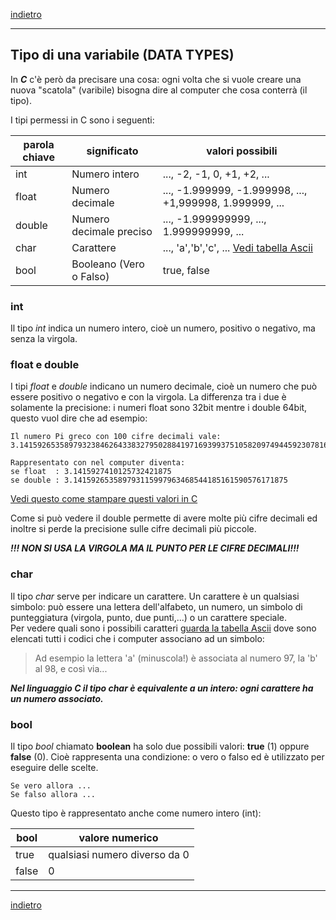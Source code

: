 [indietro](/SecondoAnno/Variabili/variabili.md)

---

## Tipo di una variabile (DATA TYPES)
In ***C*** c'è però da precisare una cosa:
ogni volta che si vuole creare una nuova "scatola" (varibile) bisogna dire al computer che cosa conterrà (il tipo).

I tipi permessi in C sono i seguenti:

| parola chiave | significato             | valori possibili                                                       |
| ------------- | ----------------------- | ---------------------------------------------------------------------- |
| int           | Numero intero           | ..., -2, -1, 0, +1, +2, ...                                            |
| float         | Numero decimale         | ..., -1.999999, -1.999998, ..., +1,999998, 1.999999, ...               |
| double        | Numero decimale preciso | ..., -1.999999999, ..., 1.999999999, ...                               |
| char          | Carattere               | ..., 'a','b','c', ... [Vedi tabella Ascii](https://www.asciitable.it/) |
| bool          | Booleano (Vero o Falso) | true, false                                                            |

### int

Il tipo _int_ indica un numero intero, cioè un numero, positivo o negativo, ma senza la virgola.

### float e double

I tipi _float_ e _double_ indicano un numero decimale, cioè un numero che può essere positivo o negativo e con la virgola. La differenza tra i due è solamente la precisione: i numeri float sono 32bit mentre i double 64bit, questo vuol dire che ad esempio:

    Il numero Pi greco con 100 cifre decimali vale:
    3.1415926535897932384626433832795028841971693993751058209749445923078164062862089986280348253421170679
        
    Rappresentato con nel computer diventa:
    se float  : 3.1415927410125732421875
    se double : 3.141592653589793115997963468544185161590576171875

[Vedi questo come stampare questi valori in C](./Lezione2/EsempioPIGreco/main.c)

Come si può vedere il double permette di avere molte più cifre decimali ed inoltre si perde la precisione sulle cifre decimali più piccole.

***!!! NON SI USA LA VIRGOLA MA IL PUNTO PER LE CIFRE DECIMALI!!!***

### char

Il tipo _char_ serve per indicare un carattere. Un carattere è un qualsiasi simbolo: può essere una lettera dell'alfabeto, un numero, un simbolo di punteggiatura (virgola, punto, due punti,...) o un carattere speciale.<br>
Per vedere quali sono i possibili caratteri [guarda la tabella Ascii](https://www.asciitable.it/) dove sono elencati tutti i codici che i computer associano ad un simbolo:

> Ad esempio la lettera 'a' (minuscola!) è associata al numero 97, la 'b' al 98, e così via...

***Nel linguaggio _C_ il tipo _char_ è equivalente a un intero: ogni carattere ha un numero associato.***

### bool

Il tipo _bool_ chiamato **boolean** ha solo due possibili valori: **true** (1) oppure **false** (0).
Cioè rappresenta una condizione: o vero o falso ed è utilizzato per eseguire delle scelte.

    Se vero allora ...
    Se falso allora ...

Questo tipo è rappresentato anche come numero intero (int):

| bool  | valore numerico               |
| ----- | ----------------------------- |
| true  | qualsiasi numero diverso da 0 |
| false | 0                             |

---
[indietro](/SecondoAnno/Variabili/variabili.md)